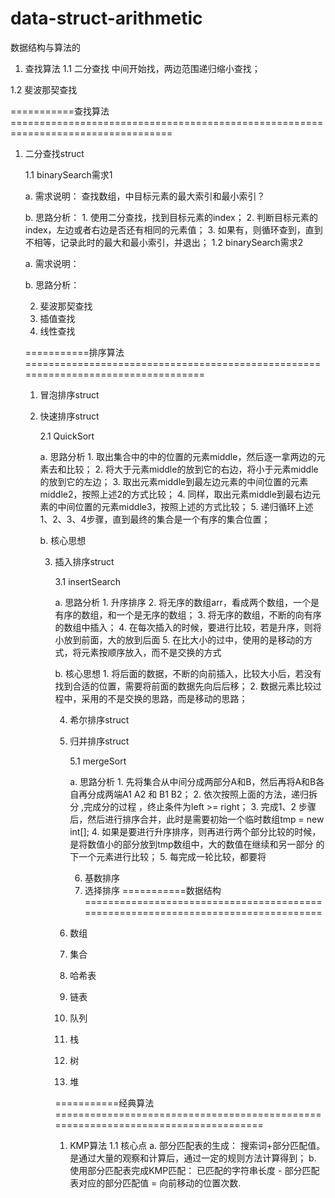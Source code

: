 # data-struct-arithmetic

数据结构与算法的

1. 查找算法
   1.1 二分查找
   中间开始找，两边范围递归缩小查找；

1.2 斐波那契查找

===========查找算法==================================================================================

1. 二分查找struct

   1.1 binarySearch需求1

    a. 需求说明：
        查找数组，中目标元素的最大索引和最小索引？

    b. 思路分析：
        1. 使用二分查找，找到目标元素的index；
        2. 判断目标元素的index，左边或者右边是否还有相同的元素值；
        3. 如果有，则循环查到，直到不相等，记录此时的最大和最小索引，并退出；
   1.2 binarySearch需求2

    a. 需求说明：

    b. 思路分析：

   2. 斐波那契查找
   3. 插值查找
   4. 线性查找

   ===========排序算法==================================================================================

   1. 冒泡排序struct
   2. 快速排序struct

      2.1 QuickSort

       a. 思路分析
           1. 取出集合中的中的位置的元素middle，然后逐一拿两边的元素去和比较；
           2. 将大于元素middle的放到它的右边，将小于元素middle的放到它的左边；
           3. 取出元素middle到最左边元素的中间位置的元素middle2，按照上述2的方式比较；
           4. 同样，取出元素middle到最右边元素的中间位置的元素middle3，按照上述的方式比较；
           5. 递归循环上述 1、2、3、4步骤，直到最终的集合是一个有序的集合位置；

       b. 核心思想

      3. 插入排序struct

         3.1 insertSearch

          a. 思路分析
              1. 升序排序
              2. 将无序的数组arr，看成两个数组，一个是有序的数组，和一个是无序的数组；
              3. 将无序的数组，不断的向有序的数组中插入；
              4. 在每次插入的时候，要进行比较，若是升序，则将小放到前面，大的放到后面
              5. 在比大小的过中，使用的是移动的方式，将元素按顺序放入，而不是交换的方式

          b. 核心思想
              1. 将后面的数据，不断的向前插入，比较大小后，若没有找到合适的位置，需要将前面的数据先向后后移；
              2. 数据元素比较过程中，采用的不是交换的思路，而是移动的思路；

         4. 希尔排序struct
         5. 归并排序struct

            5.1 mergeSort

             a. 思路分析
                 1. 先将集合从中间分成两部分A和B，然后再将A和B各自再分成两端A1 A2 和 B1 B2；
                 2. 依次按照上面的方法，递归拆分 ,完成分的过程 ，终止条件为left >= right；
                 3. 完成1、2 步骤后，然后进行排序合并，此时是需要初始一个临时数组tmp = new int[];
                 4. 如果是要进行升序排序，则再进行两个部分比较的时候，是将数值小的部分放到tmp数组中，大的数值在继续和另一部分
                    的下一个元素进行比较；
                 5. 每完成一轮比较，都要将

            6. 基数排序
            7. 选择排序
         ===========数据结构==================================================================================

         1. 数组
         2. 集合
         3. 哈希表
         4. 链表
         5. 队列
         6. 栈
         7. 树
         8. 堆

         ===========经典算法==================================================================================

         1. KMP算法
            1.1 核心点
            a. 部分匹配表的生成： 搜索词+部分匹配值。是通过大量的观察和计算后，通过一定的规则方法计算得到；
            b. 使用部分匹配表完成KMP匹配： 已匹配的字符串长度 - 部分匹配表对应的部分匹配值 = 向前移动的位置次数.
